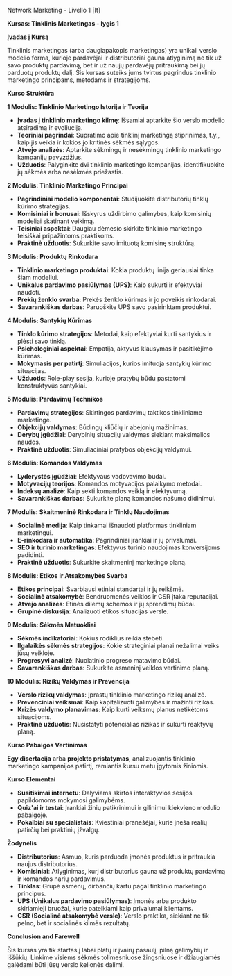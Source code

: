 Network Marketing - Livello 1 [lt]

**Kursas: Tinklinis Marketingas - lygis 1**

**Įvadas į Kursą**

Tinklinis marketingas (arba daugiapakopis marketingas) yra unikali verslo modelio forma, kurioje pardavėjai ir distributoriai gauna atlyginimą ne tik už savo produktų pardavimą, bet ir už naujų pardavėjų pritraukimą bei jų parduotų produktų dalį. Šis kursas suteiks jums tvirtus pagrindus tinklinio marketingo principams, metodams ir strategijoms. 

**Kurso Struktūra**

**1 Modulis: Tinklinio Marketingo Istorija ir Teorija**
- **Įvadas į tinklinio marketingo kilmę**: Išsamiai aptarkite šio verslo modelio atsiradimą ir evoliuciją.
- **Teoriniai pagrindai**: Supratimo apie tinklinį marketingą stiprinimas, t.y., kaip jis veikia ir kokios jo kritinės sėkmės sąlygos.
- **Atvejo analizės**: Aptarkite sėkmingų ir nesėkmingų tinklinio marketingo kampanijų pavyzdžius. 
- **Užduotis**: Palyginkite dvi tinklinio marketingo kompanijas, identifikuokite jų sėkmės arba nesėkmės priežastis.

**2 Modulis: Tinklinio Marketingo Principai**
- **Pagrindiniai modelio komponentai**: Studijuokite distributorių tinklų kūrimo strategijas.
- **Komisiniai ir bonusai**: Išskyrus uždirbimo galimybes, kaip komisinių modeliai skatinant veikimą.
- **Teisiniai aspektai**: Daugiau dėmesio skirkite tinklinio marketingo teisiškai pripažintoms praktikoms.
- **Praktinė užduotis**: Sukurkite savo imituotą komisinę struktūrą.

**3 Modulis: Produktų Rinkodara**
- **Tinklinio marketingo produktai**: Kokia produktų linija geriausiai tinka šiam modeliui.
- **Unikalus pardavimo pasiūlymas (UPS)**: Kaip sukurti ir efektyviai naudoti.
- **Prekių ženklo svarba**: Prekės ženklo kūrimas ir jo poveikis rinkodarai.
- **Savarankiškas darbas**: Paruoškite UPS savo pasirinktam produktui.

**4 Modulis: Santykių Kūrimas**
- **Tinklo kūrimo strategijos**: Metodai, kaip efektyviai kurti santykius ir plėsti savo tinklą.
- **Psichologiniai aspektai**: Empatija, aktyvus klausymas ir pasitikėjimo kūrimas.
- **Mokymasis per patirtį**: Simuliacijos, kurios imituoja santykių kūrimo situacijas.
- **Užduotis**: Role-play sesija, kurioje pratybų būdu pastatomi konstruktyvūs santykiai.

**5 Modulis: Pardavimų Technikos**
- **Pardavimų strategijos**: Skirtingos pardavimų taktikos tinkliniame marketinge.
- **Objekcijų valdymas**: Būdingų kliūčių ir abejonių mažinimas.
- **Derybų įgūdžiai**: Derybinių situacijų valdymas siekiant maksimalios naudos.
- **Praktinė užduotis**: Simuliaciniai pratybos objekcijų valdymui.

**6 Modulis: Komandos Valdymas**
- **Lyderystės įgūdžiai**: Efektyvaus vadovavimo būdai.
- **Motyvacijų teorijos**: Komandos motyvacijos palaikymo metodai.
- **Indeksų analizė**: Kaip sekti komandos veiklą ir efektyvumą.
- **Savarankiškas darbas**: Sukurkite planą komandos našumo didinimui.

**7 Modulis: Skaitmeninė Rinkodara ir Tinklų Naudojimas**
- **Socialinė medija**: Kaip tinkamai išnaudoti platformas tinkliniam marketingui.
- **E-rinkodara ir automatika**: Pagrindiniai įrankiai ir jų privalumai.
- **SEO ir turinio marketingas**: Efektyvus turinio naudojimas konversijoms padidinti.
- **Praktinė užduotis**: Sukurkite skaitmeninį marketingo planą.

**8 Modulis: Etikos ir Atsakomybės Svarba**
- **Etikos principai**: Svarbiausi etiniai standartai ir jų reikšmė.
- **Socialinė atsakomybė**: Bendruomenės veiklos ir CSR įtaka reputacijai.
- **Atvejo analizės**: Etinės dilemų schemos ir jų sprendimų būdai.
- **Grupinė diskusija**: Analizuoti etikos situacijas versle.

**9 Modulis: Sėkmės Matuokliai**
- **Sėkmės indikatoriai**: Kokius rodiklius reikia stebėti.
- **Ilgalaikės sėkmės strategijos**: Kokie strateginiai planai nežalimai veiks jūsų veikloje.
- **Progresyvi analizė**: Nuolatinio progreso matavimo būdai.
- **Savarankiškas darbas**: Sukurkite asmeninį veiklos vertinimo planą.

**10 Modulis: Rizikų Valdymas ir Prevencija**
- **Verslo rizikų valdymas**: Įprastų tinklinio marketingo rizikų analizė.
- **Prevenciniai veiksmai**: Kaip kapitalizuoti galimybes ir mažinti rizikas.
- **Krizės valdymo planavimas**: Kaip kurti veiksmų planus netikėtoms situacijoms.
- **Praktinė užduotis**: Nusistatyti potencialias rizikas ir sukurti reaktyvų planą.

**Kurso Pabaigos Vertinimas**

**Egy disertacija** arba **projekto pristatymas**, analizuojantis tinklinio marketingo kampanijos patirtį, remiantis kursu metu įgytomis žiniomis.

**Kurso Elementai**
- **Susitikimai internetu**: Dalyviams skirtos interaktyvios sesijos papildomoms mokymosi galimybėms.
- **Quiz'ai ir testai**: Įrankiai žinių patikrinimui ir gilinimui kiekvieno modulio pabaigoje.
- **Pokalbiai su specialistais**: Kviestiniai pranešėjai, kurie įneša realių patirčių bei praktinių įžvalgų.
  
**Žodynėlis**
- **Distributorius**: Asmuo, kuris parduoda įmonės produktus ir pritraukia naujus distributorius.
- **Komisiniai**: Atlyginimas, kurį distributorius gauna už produktų pardavimą ir komandos narių pardavimus.
- **Tinklas**: Grupė asmenų, dirbančių kartu pagal tinklinio marketingo principus.
- **UPS (Unikalus pardavimo pasiūlymas)**: Įmonės arba produkto skiriamieji bruožai, kurie pateikiami kaip privalumai klientams.
- **CSR (Socialinė atsakomybė versle)**: Verslo praktika, siekiant ne tik pelno, bet ir socialinės kilmės rezultatų.

**Conclusion and Farewell**

Šis kursas yra tik startas į labai platų ir įvairų pasaulį, pilną galimybių ir iššūkių. Linkime visiems sėkmės tolimesniuose žingsniuose ir džiaugiamės galėdami būti jūsų verslo kelionės dalimi.